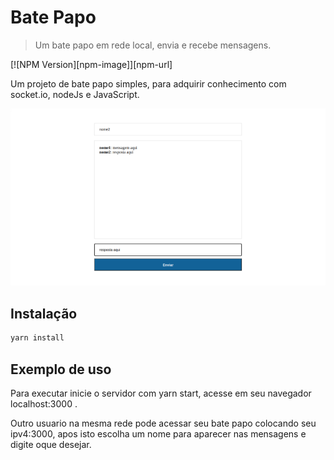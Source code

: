 # Bate Papo

> Um bate papo em rede local, envia e recebe mensagens.

[![NPM Version][npm-image]][npm-url]

Um projeto de bate papo simples, para adquirir conhecimento com socket.io, nodeJs e JavaScript.

![](imagembatepapo.png)

## Instalação

```sh
yarn install
```

## Exemplo de uso

Para executar inicie o servidor com yarn start, acesse em seu navegador localhost:3000 .

Outro usuario na mesma rede pode acessar seu bate papo colocando seu ipv4:3000, apos isto escolha um nome para aparecer nas mensagens e digite oque desejar.
